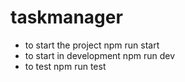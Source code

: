 # taskmanager
* to start the project npm run start
* to start in development npm run dev
* to test  npm run test
